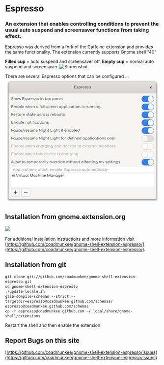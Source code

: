 # Espresso
### An extension that enables controlling conditions to prevent the usual auto suspend and screensaver functions from taking effect.
Espresso was derived from a fork of the Caffeine extension and provides the same functionality. The extension currently supports Gnome shell "40"

<b>Filled cup</b> = auto suspend and screensaver off. <b>Empty cup</b> = normal auto suspend and screensaver. 
![Screenshot](https://github.com/coadmunkee/gnome-shell-extension-espresso/raw/master/screenshot.png)

There are several Espresso options that can be configured ... 
![Preferences](https://github.com/coadmunkee/gnome-shell-extension-espresso/raw/master/screenshot-prefs.png)


## Installation from gnome.extension.org
[<img src="https://github.com/coadmunkee/gnome-shell-extension-espresso/raw/master/ego.png" height="100">](https://extensions.gnome.org/extension/4135/espresso)


For additional installation instructions and more information visit [https://github.com/coadmunkee/gnome-shell-extension-espresso/](https://github.com/coadmunkee/gnome-shell-extension-espresso/).


## Installation from git
    git clone git://github.com/coadmunkee/gnome-shell-extension-espresso.git
    cd gnome-shell-extension-espresso
    ./update-locale.sh
    glib-compile-schemas --strict --targetdir=espresso@coadmunkee.github.com/schemas/ espresso@coadmunkee.github.com/schemas
    cp -r espresso@coadmunkee.github.com ~/.local/share/gnome-shell/extensions

Restart the shell and then enable the extension.

## Report Bugs on this site
[https://github.com/coadmunkee/gnome-shell-extension-espresso/issues](https://github.com/coadmunkee/gnome-shell-extension-espresso/issues)
